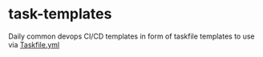 # task-templates

Daily common devops CI/CD templates in form of taskfile templates to use via [Taskfile.yml](https://taskfile.dev/usage/#including-other-taskfiles)
